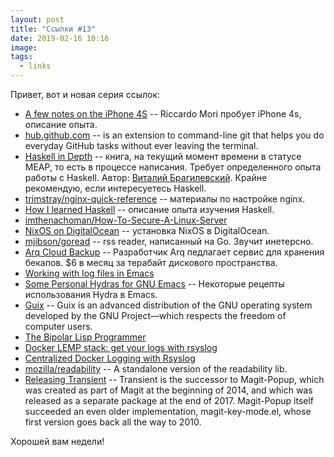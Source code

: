 ```yaml
---
layout: post
title: "Ссылки #13"
date: 2019-02-16 10:16
image:
tags:
  - links
---
```

Привет, вот и новая серия ссылок:

* [A few notes on the iPhone 4S](http://morrick.me/archives/8355) -- Riccardo Mori пробует iPhone 4s, описание опыта.
* [hub.github.com](https://hub.github.com/) -- is an extension to command-line git that helps you do everyday GitHub tasks without ever leaving the terminal.
* [Haskell in Depth](https://www.manning.com/books/haskell-in-depth) -- книга, на текущий момент времени в статусе MEAP, то есть в процессе написания. Требует определенного опыта работы с Haskell. Автор: [Виталий Брагилевский](https://twitter.com/_bravit). Крайне рекомендую, если интересуетесь Haskell.
* [trimstray/nginx-quick-reference](https://github.com/trimstray/nginx-quick-reference) -- материалы по настройке nginx.
* [How I learned Haskell](https://kseo.github.io/posts/2017-01-27-how-i-learned-haskell.html) -- описание опыта изучения Haskell.
* [imthenachoman/How-To-Secure-A-Linux-Server](https://github.com/imthenachoman/How-To-Secure-A-Linux-Server)
* [NixOS on DigitalOcean](https://chris-martin.org/2016/nixos-on-digitalocean) -- установка NixOS в DigitalOcean.
* [mjibson/goread](https://github.com/mjibson/goread) -- rss reader, написанный на Go. Звучит инетерсно.
* [Arq Cloud Backup](https://www.arqbackup.com/arqcloudbackup/) -- Разработчик Arq педлагает сервис для хранения бекапов. $6 в месяц за терабайт дискового пространства.
* [Working with log files in Emacs](https://writequit.org/articles/working-with-logs-in-emacs.html#dealing-with-large-files)
* [Some Personal Hydras for GNU Emacs](https://ericjmritz.wordpress.com/2015/10/14/some-personal-hydras-for-gnu-emacs/) -- Некоторые рецепты использования Hydra в Emacs.
* [Guix](https://www.gnu.org/software/guix/) -- Guix is an advanced distribution of the GNU operating system developed by the GNU Project—which respects the freedom of computer users.
* [The Bipolar Lisp Programmer](http://marktarver.com/bipolar.html)
* [Docker LEMP stack: get your logs with rsyslog](https://blog.raveland.org/post/docker_syslog/)
* [Centralized Docker Logging with Rsyslog](https://www.simulmedia.com/blog/2016/02/19/centralized-docker-logging-with-rsyslog/)
* [mozilla/readability](https://github.com/mozilla/readability) -- A standalone version of the readability lib.
* [Releasing Transient](https://emacsair.me/2019/02/14/transient-0.1/) -- Transient is the successor to Magit-Popup, which was created as part of Magit at the beginning of 2014, and which was released as a separate package at the end of 2017. Magit-Popup itself succeeded an even older implementation, magit-key-mode.el, whose first version goes back all the way to 2010.

Хорошей вам недели!
